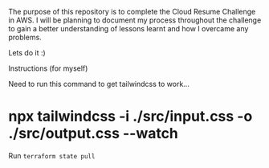 The purpose of this repository is to complete the Cloud Resume Challenge in AWS. I will be planning to document my process throughout the challenge to gain a better understanding of lessons learnt and how I overcame any problems.

Lets do it :)

Instructions (for myself)

Need to run this command to get tailwindcss to work...

# npx tailwindcss -i ./src/input.css -o ./src/output.css --watch

Run `terraform state pull`